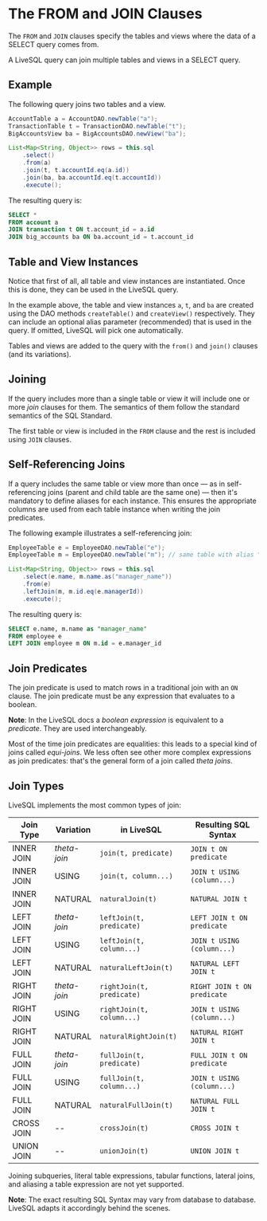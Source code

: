 # The FROM and JOIN Clauses

The `FROM` and `JOIN` clauses specify the tables and views where the data of a SELECT query comes from.

A LiveSQL query can join multiple tables and views in a SELECT query.


## Example

 The following
query joins two tables and a view.

```java
AccountTable a = AccountDAO.newTable("a");
TransactionTable t = TransactionDAO.newTable("t");
BigAccountsView ba = BigAccountsDAO.newView("ba");

List<Map<String, Object>> rows = this.sql 
    .select() 
    .from(a) 
    .join(t, t.accountId.eq(a.id))
    .join(ba, ba.accountId.eq(t.accountId))
    .execute();
```

The resulting query is:

```sql
SELECT * 
FROM account a
JOIN transaction t ON t.account_id = a.id
JOIN big_accounts ba ON ba.account_id = t.account_id
```

## Table and View Instances

Notice that first of all, all table and view instances are instantiated. Once this is done, they can be used in the LiveSQL query.

In the example above, the table and view instances `a`, `t`, and `ba` are created using the DAO methods
`createTable()` and `createView()` respectively. They can include an optional alias parameter (recommended) 
that is used in the query. If omitted, LiveSQL will pick one automatically.

Tables and views are added to the query with the `from()` and `join()` clauses (and its variations).


## Joining

If the query includes more than a single table or view it will include one or more *join* clauses for them. The semantics 
of them follow the standard semantics of the SQL Standard.

The first table or view is included in the `FROM` clause and the rest is included using `JOIN` clauses.


## Self-Referencing Joins

If a query includes the same table or view more than once &mdash; as in self-referencing joins (parent and child table 
are the same one) &mdash; then it's mandatory to define aliases for each instance. This ensures the appropriate columns
are used from each table instance when writing the join predicates.

The following example illustrates a self-referencing join:


```java
EmployeeTable e = EmployeeDAO.newTable("e");
EmployeeTable m = EmployeeDAO.newTable("m"); // same table with alias "m" for "manager"

List<Map<String, Object>> rows = this.sql 
    .select(e.name, m.name.as("manager_name")) 
    .from(e) 
    .leftJoin(m, m.id.eq(e.managerId))
    .execute();
```

The resulting query is:

```sql
SELECT e.name, m.name as "manager_name"
FROM employee e
LEFT JOIN employee m ON m.id = e.manager_id
```


## Join Predicates

The join predicate is used to match rows in a traditional join with an `ON` clause. The join predicate must be any expression that
evaluates to a boolean.

**Note**: In the LiveSQL docs a *boolean expression* is equivalent to a *predicate*. They are used interchangeably.

Most of the time join predicates are equalities: this leads to a special kind of joins called *equi-joins*. We less often see other more complex 
expressions as join predicates: that's the general form of a join called *theta joins*.


## Join Types

LiveSQL implements the most common types of join:

| Join Type | Variation | in LiveSQL | Resulting SQL Syntax |
| -- | -- | -- | -- |
| INNER JOIN | *theta-join* | `join(t, predicate)` | `JOIN t ON predicate` |
| INNER JOIN | USING | `join(t, column...)` | `JOIN t USING (column...)` |
| INNER JOIN | NATURAL | `naturalJoin(t)` | `NATURAL JOIN t` |
| LEFT JOIN | *theta-join* | `leftJoin(t, predicate)` | `LEFT JOIN t ON predicate` |
| LEFT JOIN | USING | `leftJoin(t, column...)` | `JOIN t USING (column...)` |
| LEFT JOIN | NATURAL | `naturalLeftJoin(t)` | `NATURAL LEFT JOIN t` |
| RIGHT JOIN | *theta-join* | `rightJoin(t, predicate)` | `RIGHT JOIN t ON predicate` |
| RIGHT JOIN | USING | `rightJoin(t, column...)` | `JOIN t USING (column...)` |
| RIGHT JOIN | NATURAL | `naturalRightJoin(t)` | `NATURAL RIGHT JOIN t` |
| FULL JOIN | *theta-join* | `fullJoin(t, predicate)` | `FULL JOIN t ON predicate` |
| FULL JOIN | USING | `fullJoin(t, column...)` | `JOIN t USING (column...)` |
| FULL JOIN | NATURAL | `naturalFullJoin(t)` | `NATURAL FULL JOIN t` |
| CROSS JOIN | -- | `crossJoin(t)` | `CROSS JOIN t` |
| UNION JOIN | -- | `unionJoin(t)` | `UNION JOIN t` |


Joining subqueries, literal table expressions, tabular functions, lateral joins, and aliasing a table expression are not yet supported.

**Note**: The exact resulting SQL Syntax may vary from database to database. LiveSQL adapts it accordingly behind the scenes.









